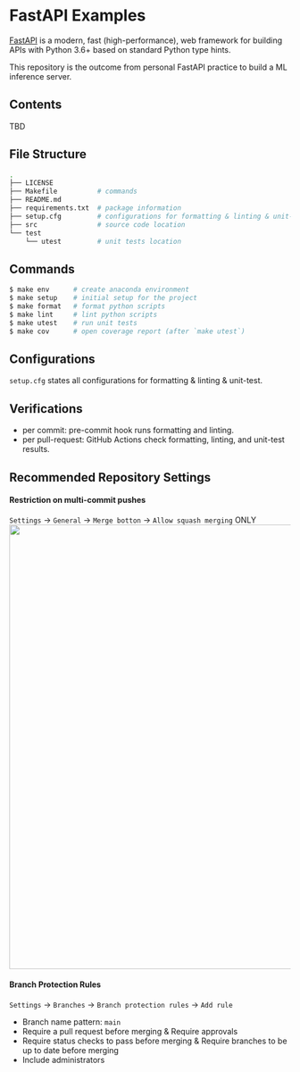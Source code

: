 # FastAPI Examples
[FastAPI](https://fastapi.tiangolo.com/) is a modern, fast (high-performance), web framework for building APIs with Python 3.6+ based on standard Python type hints.

This repository is the outcome from personal FastAPI practice to build a ML inference server.

## Contents
TBD

## File Structure
```bash
.
├── LICENSE
├── Makefile          # commands
├── README.md
├── requirements.txt  # package information
├── setup.cfg         # configurations for formatting & linting & unit-test
├── src               # source code location
└── test
    └── utest         # unit tests location
```

## Commands
```bash
$ make env      # create anaconda environment
$ make setup    # initial setup for the project
$ make format   # format python scripts
$ make lint     # lint python scripts
$ make utest    # run unit tests
$ make cov      # open coverage report (after `make utest`)
```

## Configurations
`setup.cfg` states all configurations for formatting & linting & unit-test.

## Verifications
- per commit: pre-commit hook runs formatting and linting.
- per pull-request: GitHub Actions check formatting, linting, and unit-test results.

## Recommended Repository Settings
#### Restriction on multi-commit pushes
`Settings` -> `General` -> `Merge botton` -> `Allow squash merging` ONLY
<img width="796" src="https://user-images.githubusercontent.com/14961526/152031596-a329a74c-add7-4d1c-ada5-d0279da16195.png">

#### Branch Protection Rules
`Settings` -> `Branches` -> `Branch protection rules` -> `Add rule`
- Branch name pattern: `main`
- Require a pull request before merging & Require approvals
- Require status checks to pass before merging & Require branches to be up to date before merging
- Include administrators
